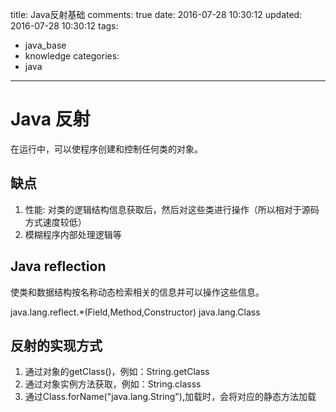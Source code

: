title: Java反射基础
comments: true
date: 2016-07-28 10:30:12
updated: 2016-07-28 10:30:12
tags:
  - java_base
  - knowledge
categories:
  - java
---

# Java 反射
在运行中，可以使程序创建和控制任何类的对象。

##  缺点
1. 性能: 对类的逻辑结构信息获取后，然后对这些类进行操作（所以相对于源码方式速度较低）
1. 模糊程序内部处理逻辑等

## Java reflection
使类和数据结构按名称动态检索相关的信息并可以操作这些信息。

java.lang.reflect.*(Field,Method,Constructor)
java.lang.Class

## 反射的实现方式
1. 通过对象的getClass()，例如：String.getClass
1. 通过对象实例方法获取，例如：String.classs
1. 通过Class.forName("java.lang.String"),加载时，会将对应的静态方法加载
